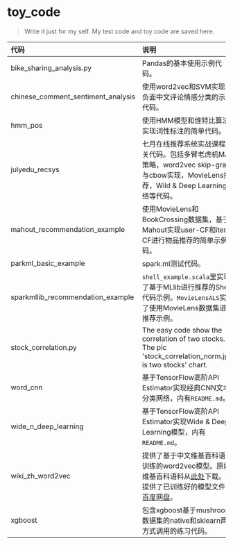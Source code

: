 # toy_code
> Write it just for my self. My test code and toy code are saved here.

| 代码 | 说明 |
| :------ | :------ |
| bike_sharing_analysis.py | Pandas的基本使用示例代码。 |
| chinese_comment_sentiment_analysis | 使用word2vec和SVM实现正负面中文评论情感分类的示例代码。 |
| hmm_pos | 使用HMM模型和维特比算法实现词性标注的简单代码。|
| julyedu_recsys | 七月在线推荐系统实战课程相关代码。包括多臂老虎机MAB策略，word2vec skip-gram与cbow实现，MovieLens推荐，Wild & Deep Learning网络等代码。 |
| mahout_recommendation_example | 使用MovieLens和BookCrossing数据集，基于Mahout实现user-CF和item-CF进行物品推荐的简单示例代码。 |
| parkml_basic_example | spark.ml测试代码。 |
| sparkmllib_recommendation_example | `shell_example.scala`里实现了基于MLlib进行推荐的Shell代码示例。`MovieLensALS`实现了使用MovieLens数据集进行推荐示例。 |
| stock_correlation.py | The easy code show the correlation of two stocks. The pic 'stock_correlation_norm.jpg' is two stocks' chart. |
| word_cnn | 基于TensorFlow高阶API Estimator实现经典CNN文本分类网络，内有`README.md`。 |
| wide_n_deep_learning | 基于TensorFlow高阶API Estimator实现Wide & Deep Learning模型，内有`README.md`。 |
| wiki_zh_word2vec | 提供了基于中文维基百科语料训练的word2vec模型。原始维基百科语料从[此处](https://dumps.wikimedia.org/zhwiki/latest/zhwiki-latest-pages-articles.xml.bz2)下载。我提供了已训练好的模型文件在[百度网盘](https://pan.baidu.com/s/1Duf-1Y7nM9PbJY0MfxFn1w)。 |
| xgboost | 包含xgboost基于mushroom数据集的native和sklearn两种方式调用的练习代码。|
